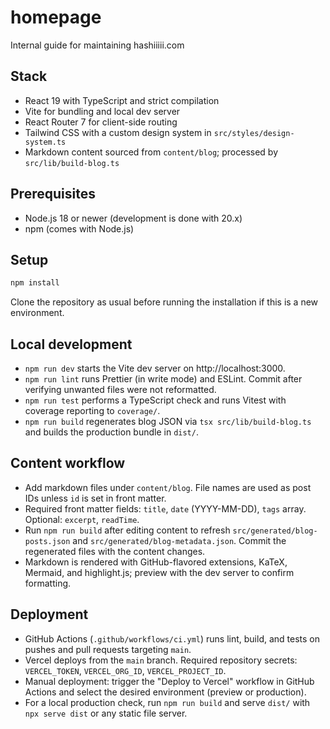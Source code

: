 # homepage

Internal guide for maintaining hashiiiii.com

## Stack

- React 19 with TypeScript and strict compilation
- Vite for bundling and local dev server
- React Router 7 for client-side routing
- Tailwind CSS with a custom design system in `src/styles/design-system.ts`
- Markdown content sourced from `content/blog`; processed by `src/lib/build-blog.ts`

## Prerequisites

- Node.js 18 or newer (development is done with 20.x)
- npm (comes with Node.js)

## Setup

```bash
npm install
```

Clone the repository as usual before running the installation if this is a new environment.

## Local development

- `npm run dev` starts the Vite dev server on http://localhost:3000.
- `npm run lint` runs Prettier (in write mode) and ESLint. Commit after verifying unwanted files were not reformatted.
- `npm run test` performs a TypeScript check and runs Vitest with coverage reporting to `coverage/`.
- `npm run build` regenerates blog JSON via `tsx src/lib/build-blog.ts` and builds the production bundle in `dist/`.

## Content workflow

- Add markdown files under `content/blog`. File names are used as post IDs unless `id` is set in front matter.
- Required front matter fields: `title`, `date` (YYYY-MM-DD), `tags` array. Optional: `excerpt`, `readTime`.
- Run `npm run build` after editing content to refresh `src/generated/blog-posts.json` and `src/generated/blog-metadata.json`. Commit the regenerated files with the content changes.
- Markdown is rendered with GitHub-flavored extensions, KaTeX, Mermaid, and highlight.js; preview with the dev server to confirm formatting.

## Deployment

- GitHub Actions (`.github/workflows/ci.yml`) runs lint, build, and tests on pushes and pull requests targeting `main`.
- Vercel deploys from the `main` branch. Required repository secrets: `VERCEL_TOKEN`, `VERCEL_ORG_ID`, `VERCEL_PROJECT_ID`.
- Manual deployment: trigger the "Deploy to Vercel" workflow in GitHub Actions and select the desired environment (preview or production).
- For a local production check, run `npm run build` and serve `dist/` with `npx serve dist` or any static file server.
